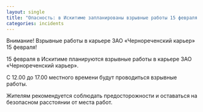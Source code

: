 ```yaml
---
layout: single
title: "Опасность: в Искитиме запланированы взрывные работы 15 февраля!"
categories: incidents
---
```

Внимание! Взрывные работы в карьере ЗАО «Чернореченский карьер» 15 февраля!

15 февраля в Искитиме планируются взрывные работы в карьере ЗАО «Чернореченский карьер».

С 12.00 до 17.00 местного времени будут проводиться взрывные работы.

Жителям рекомендуется соблюдать предосторожности и оставаться на безопасном расстоянии от места работ.